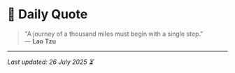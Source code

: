 # 📜 Daily Quote

> "A journey of a thousand miles must begin with a single step."  
> — **Lao Tzu**

---

_Last updated: 26 July 2025 ⏳_
